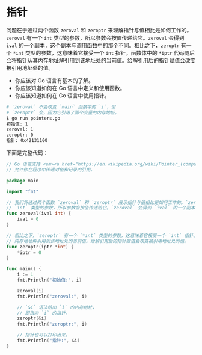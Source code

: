 # 指针

问题在于通过两个函数 `zeroval` 和 `zeroptr` 来理解指针与值相比是如何工作的。`zeroval` 有一个 `int` 类型的参数，所以参数会按值传递给它。`zeroval` 会得到 `ival` 的一个副本，这个副本与调用函数中的那个不同。相比之下，`zeroptr` 有一个 `*int` 类型的参数，这意味着它接受一个 `int` 指针。函数体中的 `*iptr` 代码随后会将指针从其内存地址解引用到该地址处的当前值。给解引用后的指针赋值会改变被引用地址处的值。

- 你应该对 Go 语言有基本的了解。
- 你应该知道如何在 Go 语言中定义和使用函数。
- 你应该知道如何在 Go 语言中使用指针。

```sh
# `zeroval` 不会改变 `main` 函数中的 `i`，但
# `zeroptr` 会，因为它引用了那个变量的内存地址。
$ go run pointers.go
初始值: 1
zeroval: 1
zeroptr: 0
指针: 0x42131100
```

下面是完整代码：

```go
// Go 语言支持 <em><a href="https://en.wikipedia.org/wiki/Pointer_(computer_programming)">指针</a></em>，
// 允许你在程序中传递对值和记录的引用。

package main

import "fmt"

// 我们将通过两个函数 `zeroval` 和 `zeroptr` 展示指针与值相比是如何工作的。`zeroval` 有一个
// `int` 类型的参数，所以参数会按值传递给它。`zeroval` 会得到 `ival` 的一个副本，这个副本与调用函数中的那个不同。
func zeroval(ival int) {
	ival = 0
}

// 相比之下，`zeroptr` 有一个 `*int` 类型的参数，这意味着它接受一个 `int` 指针。函数体中的 `*iptr` 代码随后会将指针从其
// 内存地址解引用到该地址处的当前值。给解引用后的指针赋值会改变被引用地址处的值。
func zeroptr(iptr *int) {
	*iptr = 0
}

func main() {
	i := 1
	fmt.Println("初始值:", i)

	zeroval(i)
	fmt.Println("zeroval:", i)

	// `&i` 语法给出 `i` 的内存地址，
	// 即指向 `i` 的指针。
	zeroptr(&i)
	fmt.Println("zeroptr:", i)

	// 指针也可以打印出来。
	fmt.Println("指针:", &i)
}

```
